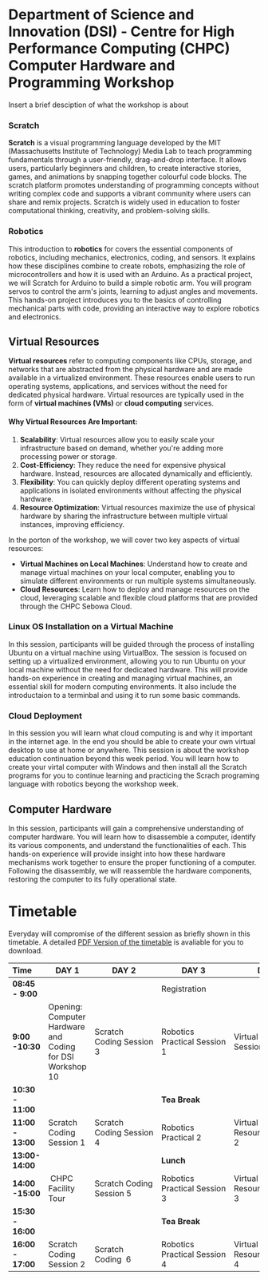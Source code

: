 # Department of Science and Innovation (DSI) - Centre for High Performance Computing (CHPC) Computer Hardware and Programming Workshop
Insert a brief desciption of what the workshop is about

### Scratch
**Scratch**
is a visual programming language developed by the MIT (Massachusetts Institute of Technology) Media Lab to teach programming fundamentals through a user-friendly, drag-and-drop interface. It allows users, particularly beginners and children, to create interactive stories, games, and animations by snapping together colourful code blocks. The scratch platform promotes understanding of programming concepts without writing complex code and supports a vibrant community where users can share and remix projects. Scratch is widely used in education to foster computational thinking, creativity, and problem-solving skills.

### Robotics

This introduction to **robotics** for covers the essential components of robotics, including mechanics, electronics, coding, and sensors. It explains how these disciplines combine to create robots, emphasizing the role of microcontrollers and how it is used with an Arduino. 
As a practical project, we will Scratch for Arduino to build a simple robotic arm. You will program servos to control the arm's joints, learning to adjust angles and movements. This hands-on project introduces you to the basics of controlling mechanical parts with code, providing an interactive way to explore robotics and electronics.

## Virtual Resources
**Virtual resources** refer to computing components like CPUs, storage, and networks that are abstracted from the physical hardware and are made available in a virtualized environment. These resources enable users to run operating systems, applications, and services without the need for dedicated physical hardware. Virtual resources are typically used in the form of **virtual machines (VMs)** or **cloud computing** services.

#### Why Virtual Resources Are Important:
1. **Scalability**: Virtual resources allow you to easily scale your infrastructure based on demand, whether you're adding more processing power or storage.
2. **Cost-Efficiency**: They reduce the need for expensive physical hardware. Instead, resources are allocated dynamically and efficiently.
3. **Flexibility**: You can quickly deploy different operating systems and applications in isolated environments without affecting the physical hardware.
4. **Resource Optimization**: Virtual resources maximize the use of physical hardware by sharing the infrastructure between multiple virtual instances, improving efficiency.

In the porton of the  workshop, we will cover two key aspects of virtual resources:
- **Virtual Machines on Local Machines**: Understand how to create and manage virtual machines on your local computer, enabling you to simulate different environments or run multiple systems simultaneously.
- **Cloud Resources**: Learn how to deploy and manage resources on the cloud, leveraging scalable and flexible cloud platforms that are provided through the CHPC Sebowa Cloud.

### Linux OS Installation on a Virtual Machine
In this session, participants will be guided through the process of installing Ubuntu on a virtual machine using VirtualBox. The session is focused on setting up a virtualized environment, allowing you to run Ubuntu on your local machine without the need for dedicated hardware. This will provide hands-on experience in creating and managing virtual machines, an essential skill for modern computing environments. It also include the introductaion to a terminbal and using it to run some basic commands.

### Cloud Deployment

In this session you will learn what cloud computing is and why it important in the internet age. In the end you should be able to create your own virtual desktop to use at home or anywhere. This session is about the workshop education continuation beyond this week period. You will learn how to create your virtal computer with Windows and then install all the Scratch programs for you to continue learning and practicing the Scrach programing language with robotics beyong the workshop week.


## Computer Hardware

In this session, participants will gain a comprehensive understanding of computer hardware. You will learn how to disassemble a computer, identify its various components, and understand the functionalities of each. This hands-on experience will provide insight into how these hardware mechanisms work together to ensure the proper functioning of a computer. Following the disassembly, we will reassemble the hardware components, restoring the computer to its fully operational state.

# Timetable
Everyday will compromise of the different session as briefly shown in this timetable. A detailed [PDF Version of the timetable](./resources/Programme_DSI_CHPC_WorkshopSep24.pdf) is avaliable for you to download.
                      
| Time   | DAY 1  | DAY 2 | DAY 3 | DAY 4  | DAY 5  |
| :---- | ----- | ----- | ----- | ----- | ----- |
| **08:45 \- 9:00** |  |  |  Registration  |  |  |
| **9:00 \-10:30** | Opening: Computer Hardware and Coding for DSI Workshop 10 | Scratch Coding Session 3   | Robotics Practical Session 1   | Virtual Resources Session 1  | Computer Hardware Session 1 |
| **10:30 \- 11:00** | |  | **Tea Break** |  |  |
| **11:00 \- 13:00** | Scratch Coding Session 1 | Scratch Coding Session 4 | Robotics Practical 2  | Virtual Resources Session 2  |Computer Hardware Session 2 |
| **13:00- 14:00** |   |  | **Lunch**  |  |  |
| **14:00 \-15:00** | CHPC Facility Tour | Scratch Coding Session 5 | Robotics Practical Session 3 | Virtual Resources Session 3 | Feedback and Closing   |
| **15:30 \- 16:00** | |  | **Tea Break**  |  |  |
| **16:00 \- 17:00** | Scratch Coding Session 2 | Scratch Coding  6    | Robotics Practical Session 4 | Virtual Resources Session 4  | Departure|

